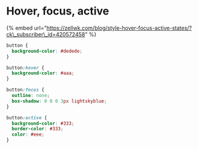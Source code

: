# Hover, focus, active

{% embed url="https://zellwk.com/blog/style-hover-focus-active-states/?ck\_subscriber\_id=420572458" %}

```css
button {
  background-color: #dedede;
}

button:hover {
  background-color: #aaa;
}

button:focus {
  outline: none;
  box-shadow: 0 0 0 3px lightskyblue;
}

button:active {
  background-color: #333;
  border-color: #333;
  color: #eee;
}
```

